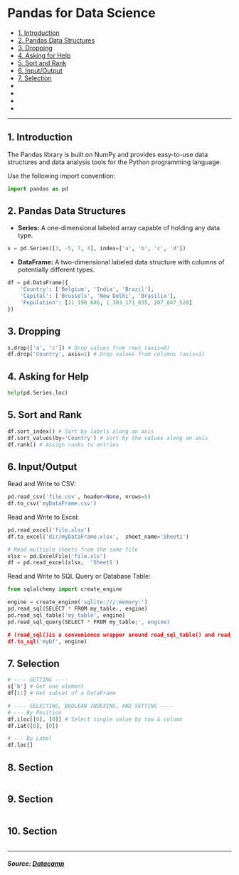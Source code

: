 # Pandas for Data Science

* [1. Introduction](#1-introduction)
* [2. Pandas Data Structures](#2-pandas-data-structures)
* [3. Dropping](#3-dropping)
* [4. Asking for Help](#4-asking-for-help)
* [5. Sort and Rank](#5-sort-and-rank)
* [6. Input/Output](#6-inputoutput)
* [7. Selection](#7-selection)
* []()
* []()
* []()
* []()

---

## 1. Introduction
The Pandas library is built on NumPy and provides easy-to-use data structures and data analysis tools for the Python programming language. 

Use the following import convention:
```python
import pandas as pd
```

## 2. Pandas Data Structures
* **Series:** A one-dimensional labeled array capable of holding any data type.
```python
s = pd.Series([3, -5, 7, 4], index=['a', 'b', 'c', 'd'])
```
* **DataFrame:** A two-dimensional labeled data structure with columns of potentially different types.
```python
df = pd.DataFrame({
    'Country': ['Belgium', 'India', 'Brazil'],
    'Capital': ['Brussels', 'New Delhi', 'Brasilia'],
    'Population': [11_190_846, 1_303_171_035, 207_847_528]
})
```

## 3. Dropping
```python
s.drop(['a', 'c']) # Drop values from rows (axis=0)
df.drop('Country', axis=1) # Drop values from columns (axis=1)
```

## 4. Asking for Help
```python
help(pd.Series.loc)
```

## 5. Sort and Rank
```python
df.sort_index() # Sort by labels along an axis
df.sort_values(by='Country') # Sort by the values along an axis
df.rank() # Assign ranks to entries 
```

## 6. Input/Output
Read and Write to CSV:
```python
pd.read_csv('file.csv', header=None, nrows=5)
df.to_csv('myDataFrame.csv')
```
Read and Write to Excel:
```python
pd.read_excel('file.xlsx')
df.to_excel('dir/myDataFrame.xlsx',  sheet_name='Sheet1')

# Read multiple sheets from the same file
xlsx = pd.ExcelFile('file.xls')
df = pd.read_excel(xlsx,  'Sheet1')
```
Read and Write to SQL Query or Database Table:
```python
from sqlalchemy import create_engine

engine = create_engine('sqlite:///:memory:')
pd.read_sql(SELECT * FROM my_table;, engine)
pd.read_sql_table('my_table', engine)
pd.read_sql_query(SELECT * FROM my_table;', engine)

# (read_sql()is a convenience wrapper around read_sql_table() and read_sql_query())
df.to_sql('myDf', engine)
```

## 7. Selection
```python
# ---- GETTING ----
s['b'] # Get one element
df[1:] # Get subset of a DataFrame

# ---- SELECTING, BOOLEAN INDEXING, AND SETTING ----
# --- By Position
df.iloc[[0], [0]] # Select single value by row & column 
df.iat([0], [0])

# --- By Label
df.loc[]
```

## 8. Section
```python

```

## 9. Section
```python

```

## 10. Section
```python

```

---

##### _Source: [Datacamp](https://media.datacamp.com/legacy/image/upload/v1676302204/Marketing/Blog/Pandas_Cheat_Sheet.pdf)_

